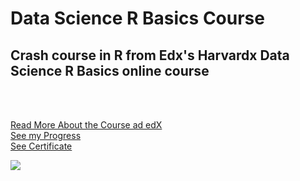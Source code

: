 # Data Science R Basics Course
<h2>Crash course in R from Edx's Harvardx Data Science R Basics online course</h2>
<br><br>

<a href="https://courses.edx.org/courses/course-v1:HarvardX+PH125.1x+3T2017/course/">Read More About the Course ad edX</a> <br>
<a href="https://github.com/yogurt1989/Data-Science-R/blob/master/Progress.pdf">See my Progress</a> <br>
<a href="https://github.com/yogurt1989/Data-Science-R/blob/master/Statement%20of%20Accomplishment.pdf">See Certificate</a>

<img src="https://i.imgur.com/bQdBC6m.png">
